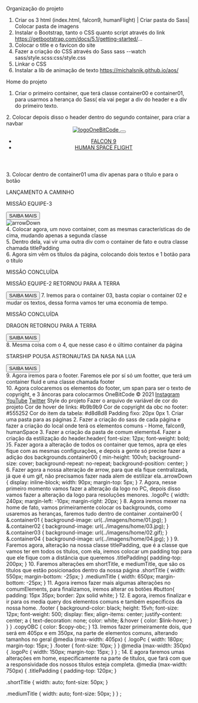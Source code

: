 Organização do projeto
1. Criar os 3 html (index.html, falcon9, humanFlight) | Criar pasta do Sass| Colocar pasta de imagens
2. Instalar o Bootstrap, tanto o CSS quanto script através do link https://getbootstrap.com/docs/5.1/getting-started/...
3. Colocar o title e o favicon do site
4. Fazer a criação do CSS através do Sass
sass --watch sass/style.scss:css/style.css
5. Linkar o CSS
6. Instalar a lib de animação de texto https://michalsnik.github.io/aos/

Home do projeto
1. Criar o primeiro container, que terá classe container00 e container01, para usarmos a herança do Sass( ela vai pegar a div do header e a div do primeiro texto.
<div class="container-fluid container00 container01">
         <div class="container">
         </div>
    </div>
2. Colocar depois disso o header dentro do segundo container, para criar a navbar
<header class="header">
<nav class="navbar navbar-expand-lg navbar-dark bg-transparent pt-4">
<div class="container-fluid">
<a class="navbar-brand" href="/index.html">
<img src="/imagens/logo-obc-2021-darkbg.png" alt="logoOneBitCode" class="logoPc">
</a>
<button class="navbar-toggler" type="button" data-bs-toggle="collapse"data-bs-target="#navbarNav" aria-controls="navbarNav" aria-expanded="false"aria-label="Toggle navigation">
<span class="navbar-toggler-icon"></span>
</button>
<div class="collapse navbar-collapse" id="navbarNav">
<ul class="navbar-nav">
<li class="nav-item">
<a class="nav-link active" aria-current="page" href="/falcon9.html">FALCON 9</a>
</li>
<li class="nav-item">
<a class="nav-link active" href="/humamFlight.html">HUMAN SPACE FLIGHT</a>
</li></ul>
</div>
</div>
</nav>
</header>
3. Colocar dentro de container01 uma div apenas para o título e para o botão
<div class="container titlePadding" data-aos="fade-up" data-aos-duration="1500">
            <p class="h5" id="lauchComing">LANÇAMENTO A CAMINHO</p>
            <p class="h1">MISSÃO EQUIPE-3</p>
            <button type="button" class="btn btn-outline-light mt-5" id="button">SAIBA MAIS</button>
            <div class="container text-center">
                <img src="/imagens/home/arrowDown.gif" alt="arrowDown" class="arrowDown">
            </div>
        </div>
4. Colocar agora, um novo container, com as mesmas características do de cima, mudando apenas a segunda classe
<div class="container-fluid container00 container02">
</div>
5. Dentro dela, vai vir uma outra div com o container de fato e outra classe chamada titlePadding
<div class="container titlePadding">
</div>
6. Agora sim vêm os títulos da página, colocando dois textos e 1 botão para o título
<p class="h5" id="lauchComing">MISSÃO CONCLUÍDA</p>
<p class="h1 shortTitle">MISSÃO EQUIPE-2 RETORNOU PARA A TERRA</p>
<button type="button" class="btn btn-outline-light mt-5" id="button">SAIBA MAIS</button>
7. Iremos para o container 03, basta copiar o container 02 e mudar os textos, dessa forma vamos ter uma economia de tempo.
<div class="container-fluid container00 container03">
         <div class="container titlePadding" data-aos="fade-down" data-aos-duration="1500">
            <p class="h5" id="lauchComing">MISSÃO CONCLUÍDA</p>
            <p class="h1 shortTitle">DRAGON RETORNOU PARA A TERRA</p>
            <button type="button" class="btn btn-outline-light mt-5" id="button">SAIBA MAIS</button>
        </div>
    </div>
8. Mesma coisa com o 4, que nesse caso é o último container da página
<div class="container-fluid container00 container04">
         <div class="container titlePadding" data-aos="fade-down-right" data-aos-duration="1500">
            <p class="h1 mediumTitle">STARSHIP POUSA ASTRONAUTAS DA NASA NA LUA</p>
            <button type="button" class="btn btn-outline-light mt-5" id="button">SAIBA MAIS</button>
        </div>
    </div>
9. Agora iremos para o footer. Faremos ele por sí só um footter, que terá um container fluid e uma classe chamada footer
<footer class="container-fluid footer">
</footer>
10. Agora colocaremos os elementos do footer, um span para ser o texto de copyright, e 3 âncoras para colocarmos
<span class="me-4 copyOBC">OneBitCode © 2021</span>
<a href="https://www.instagram.com/onebitcode/?hl=en" target="blank" class="me-4">Instagram</a>
<a href="https://www.youtube.com/channel/UC44Mzz2-5TpyfklUCQ5NuxQ" class="me-4">YouTube</a>
<a href="https://twitter.com/onebitcode">Twitter</a>
Style do projeto
Fazer o arquivo de variável de cor do projeto
Cor de hover de links: #b9b9b9
Cor de copyright da obc no footer: #555252
Cor do item da tabela: #d8d8d8
Padding fixo: 20px 0px
1. Criar uma pasta para as páginas
2. Fazer a criação do sass de cada página e fazer a criação do local onde terá os elementos comuns - Home, falcon9, humanSpace
3. Fazer a criação da pasta de comum elements
​4. Fazer a criação da estilização do header
​.header{
 font-size: 12px;
 font-weight: bold;
}
​5. Fazer agora a alteração de todos os container que temos, apra qe eles fique com as mesmas configurações, e depois a gente só precise fazer a adição dos backgrounds
​.container00 {
  min-height: 100vh;
  background-size: cover;
  background-repeat: no-repeat;
  background-position: center;
}
​6. Fazer agora a nossa alteração de arrow, para que ela fique centralizada, já que é um gif, não precisamos fazer nada alem de estilizar ela.
​.arrowDown {
  display: inline-block;
  width: 90px;
  margin-top: 5px;
}
7. Agora, nesse primeiro momento vamos fazer a alteração da logo no PC, depois disso vamos fazer a alteração da logo para resoluções menores.
.logoPc {
  width: 240px;
  margin-left: -10px;
  margin-right: 20px;
}
8. Agora iremos mexer na home de fato, vamos primeiramente colocar os backgrounds, como usaremos as heranças, faremos tudo dentro de container
.container00 {
  &.container01 {
    background-image: url(../imagens/home/01.jpg);
  }
  &.container02 {
    background-image: url(../imagens/home/03.jpg);
  }
  &.container03 {
    background-image: url(../imagens/home/02.gif);
  }
  &.container04 {
    background-image: url(../imagens/home/04.jpg);
  }
}
9. Faremos agora, alteração na nossa classe titlePadding, que é a classe que vamos ter em todos os títulos, com ela, iremos colocar um padding top para que ele fique com a distância que queremos
.titlePadding{
  padding-top: 200px;
}
10. Faremos alterações em shortTitle, e mediumTitle, que são os títulos que estão posicionados dentro da nossa página
.shortTitle {
  width: 550px;
  margin-bottom: -25px;
}
.mediumTitle {
  width: 650px;
  margin-bottom: -25px;
}
11. Agora iremos fazer mais algumas alterações no comumElements, para finalizamos, iremos alterar os botões
#button{
 padding: 15px 35px;
 border: 2px solid white;
}
12. E agora, iremos finalizar e ir para os media query dos elementos comuns e também específicos da nossa home.
.footer {
  background-color: black;
  height: 15vh;
  font-size: 12px;
  font-weight: 500;
  display: flex;
  align-items: center;
  justify-content: center;
  a {
    text-decoration: none;
    color: white;
    &:hover {
      color: $link-hover;
    }
  }
}
.copyOBC {
  color: $copy-obc;
}
13. Iremos fazer primeiramente dois, que será em 405px e em 350px, na parte de elementos comuns, alterando tamanhos no geral
@media (max-width: 405px) {
  .logoPc {
    width: 180px;
    margin-top: 15px;
  }
  .footer {
    font-size: 10px;
  }
}
@media (max-width: 350px) {
  .logoPc {
    width: 150px;
    margin-top: 15px;
 }
} ;
14. E agora faremos umas alterações em home, especificamente na parte de títulos, que fará com que a responsividade dos nossos títulos esteja completa.
@media (max-width: 750px) {
  .titlePadding {
    padding-top: 120px;
  }


  .shortTitle {
    width: auto;
    font-size: 50px;
  }


  .mediumTitle {
    width: auto;
    font-size: 50px;
  }
} ;
